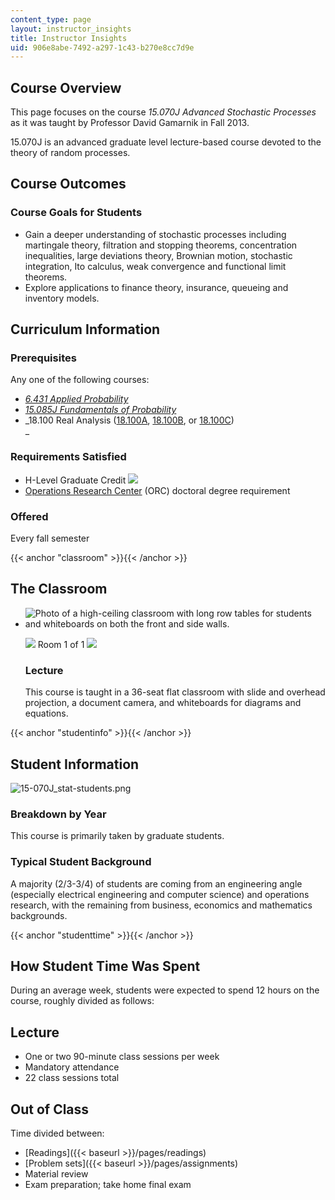 ```yaml
---
content_type: page
layout: instructor_insights
title: Instructor Insights
uid: 906e8abe-7492-a297-1c43-b270e8cc7d9e
---
```


Course Overview
---------------

This page focuses on the course _15.070J Advanced Stochastic Processes_ as it was taught by Professor David Gamarnik in Fall 2013.

15.070J is an advanced graduate level lecture-based course devoted to the theory of random processes.

Course Outcomes
---------------

### Course Goals for Students

*   Gain a deeper understanding of stochastic processes including martingale theory, filtration and stopping theorems, concentration inequalities, large deviations theory, Brownian motion, stochastic integration, Ito calculus, weak convergence and functional limit theorems.
*   Explore applications to finance theory, insurance, queueing and inventory models.

Curriculum Information
----------------------

### Prerequisites

Any one of the following courses:

*   [_6.431 Applied Probability_](/courses/6-041-probabilistic-systems-analysis-and-applied-probability-spring-2006/)
*   [_15.085J Fundamentals of Probability_](/courses/6-436j-fundamentals-of-probability-fall-2018)
*   _18.100 Real Analysis ([18.100A](/courses/18-100a-introduction-to-analysis-fall-2012/), [18.100B](/courses/18-100b-analysis-i-fall-2010/), or [18.100C](/courses/18-100c-real-analysis-fall-2012/))  
    _

### Requirements Satisfied

*   H-Level Graduate Credit ![](/images/educator/icon-question-hlevel.png)
*   [Operations Research Center](http://web.mit.edu/orc/www/academics/phd.html) (ORC) doctoral degree requirement

### Offered

Every fall semester

{{< anchor "classroom" >}}{{< /anchor >}}

The Classroom
-------------

*   ![Photo of a high-ceiling classroom with long row tables for students and whiteboards on both the front and side walls.](BASEURL_PLACEHOLDER/resources/15-070j_classroom-1)
    
    ![](/images/educator/classroom_prev_dim.png) Room 1 of 1 ![](/images/educator/classroom_next_dim.png)
    
    ### Lecture
    
    This course is taught in a 36-seat flat classroom with slide and overhead projection, a document camera, and whiteboards for diagrams and equations.
    

{{< anchor "studentinfo" >}}{{< /anchor >}}

Student Information
-------------------

![15-070J_stat-students.png](BASEURL_PLACEHOLDER/resources/15-070j_stat-students)

### Breakdown by Year

This course is primarily taken by graduate students.

### Typical Student Background

A majority (2/3-3/4) of students are coming from an engineering angle (especially electrical engineering and computer science) and operations research, with the remaining from business, economics and mathematics backgrounds.

{{< anchor "studenttime" >}}{{< /anchor >}}

How Student Time Was Spent
--------------------------

During an average week, students were expected to spend 12 hours on the course, roughly divided as follows:

Lecture
-------

*   One or two 90-minute class sessions per week
*   Mandatory attendance
*   22 class sessions total

Out of Class
------------

Time divided between:

*   [Readings]({{< baseurl >}}/pages/readings)
*   [Problem sets]({{< baseurl >}}/pages/assignments)
*   Material review
*   Exam preparation; take home final exam